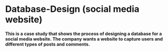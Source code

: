 # Database-Design (social media website)


#### This is a case study that shows the process of designing a database for a social media website. The company wants a website to capture users and different types of posts and comments.
